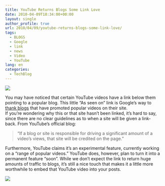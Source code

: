 ```yaml
---
title: YouTube Returns Blogs Some Link Love
date: 2010-04-09T18:34:00+00:00
layout: single
author_profile: true
url: 2010/04/09/youtube-returns-blogs-some-link-love/
tags:
  - BLOGS
  - Google
  - link
  - news
  - Video
  - YouTube
lang: en
categories: 
  - TechBlog
---
```

[![](http://1.bp.blogspot.com/_vaUVXcmC3OI/S79ru1wM2UI/AAAAAAAAB3A/FAKiGjK9x9Y/s1600/youtube-logo.jpg)](http://1.bp.blogspot.com/_vaUVXcmC3OI/S79ru1wM2UI/AAAAAAAAB3A/FAKiGjK9x9Y/s1600/youtube-logo.jpg)

You may have noticed that certain YouTube videos have a link below them pointing to a popular blog. This little “As seen on” link is Google’s way to [thank blogs](http://youtube-global.blogspot.com/2010/04/celebrating-curators-as-seen-on-comes.html) that have promoted popular videos on their site.  
If you’re wondering why this or that site hasn’t been linked, it’s hard to say, since there are no clear guidelines as to when a site will be given a link-back. From YouTube’s official blog:

> “If a blog or site is responsible for driving a significant amount of a video’s views, that site will be credited on the page.”

Furthermore, YouTube claims it’s an experimental feature, currently working on a “range of popular videos.” YouTube does, however, plan to turn it into a permanent feature “soon”. While we don’t expect the link to return huge amounts of traffic to blogs, it’s still a nice touch that makes it a little more worthwhile to embed that YouTube video into your posts.

[![](http://4.bp.blogspot.com/_vaUVXcmC3OI/S79r-X60gCI/AAAAAAAAB3E/y6T_IPCjPks/s400/youtube_link.jpg)](http://4.bp.blogspot.com/_vaUVXcmC3OI/S79r-X60gCI/AAAAAAAAB3E/y6T_IPCjPks/s1600/youtube_link.jpg)
